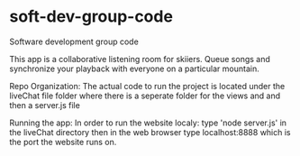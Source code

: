 # soft-dev-group-code
Software development group code

This app is a collaborative listening room for skiiers.  Queue songs and synchronize your playback with everyone on a particular mountain.


Repo Organization:
  The actual code to run the project is located under the liveChat file folder
  where there is a seperate folder for the views and and then a server.js file
  
Running the app:
  In order to run the website localy: type 'node server.js' in the liveChat directory
  then in the web browser type localhost:8888 which is the port the website runs on.
